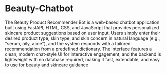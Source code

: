 # Beauty-Chatbot
The Beauty Product Recommender Bot is a web-based chatbot application built using FastAPI, HTML, CSS, and JavaScript that provides personalized skincare product suggestions based on user input. Users simply enter their desired product type, skin type, and skin concern in natural language (e.g., "serum, oily, acne"), and the system responds with a tailored recommendation from a predefined dictionary. The interface features a clean, modern chat-style UI for interactive engagement, and the backend is lightweight with no database required, making it fast, extendable, and easy to use for beauty and skincare guidance
